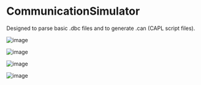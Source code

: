 # CommunicationSimulator
Designed to parse basic .dbc files and to generate .can (CAPL script files).


![image](https://github.com/andrei-crisu/CommunicationSimulator/assets/68897925/2b8d0d5b-98ae-42f7-8b82-493d031a620b)


![image](https://github.com/andrei-crisu/CommunicationSimulator/assets/68897925/50ef6747-c0f3-452b-b728-0f32b3a6a5e4)


![image](https://github.com/andrei-crisu/CommunicationSimulator/assets/68897925/d78e8f56-9493-4fb1-bd48-f7c2e9a8af90)


![image](https://github.com/andrei-crisu/CommunicationSimulator/assets/68897925/1d41b46c-b665-4921-9a29-6852ac2dd0dc)





